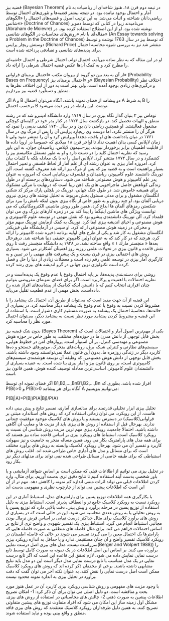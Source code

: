 

قضیه بیز (Bayesian Theorem)
در نیمه دوم قرن ۱۸، هنوز شاخه‌ای از ریاضیات به نام آمار و احتمال بوجود نیامده بود. در نتیجه بیشتر قضیه‌ها و تئوری‌‌های احتمال توسط ریاضی‌دانان شناخته و اثبات می‌شد. به این ترتیب اصول و قضیه‌های احتمال را «الگوهای شانس«» (Doctrine of Chances) می‌نامیدند زیرا در کتابی که توسط دمویر (Abraham de Moievre) نوشته شده بود، او از این اصطلاح استفاده کرده بود. در مقاله‌ای با نام «روش‌های محاسبات در الگوهای شانسی» (An Essay towards solving a Problem in the Doctrine of Chances) که توسط بیز در سال 1763 نوشت و توسط دوستش ریچار پرایس (Richard Price) منتشر شد نیز به بررسی شیوه محاسبه احتمال برای پدیده‌های شانسی و تصادفی پرداخته شده است.

او در این مقاله که به نظر ساده می‌آمد، احتمال توام، احتمال شرطی و احتمال حاشیه‌ای را مطرح کرد و به کمک آن‌ها عکس قضیه احتمال شرطی را ارائه داد.

از آن به بعد بین دو گروه از پیروان مکتب «احتمال برمبنای فراوانی» (Probability Bases on Frequency) و  «احتمال برمبنای بیز» (Bayesian Probability) اختلاف نظر و درگیری‌های زیادی بوجود آمده است. ولی بهتر است به دور از این اختلاف نظرها به منطق و دستآورد قضیه بیز بپردازیم.

اگر A و B دو پیشامد از فضای نمونه باشند، آنگاه می‌توان احتمال A به شرط B را برحسب احتمال B نوشت. این رابطه در زیر دیده می‌شود.


توماس بیز ٢ بنیان گذار نگاه بیزي در سال ١٧١٩ وارد دانشگاه ادینبرو شد که در رشته منطق و الهیات تحصیل کند. در بازگشت سال ١٧٢٢ در کنار پدر خود
در کلیساي کوچکی مشغول فعالیتشد. او همچنین ریاضی دان بود و در سال ١٧۴٠ کشف بدیعی را نمود که هرگز آن را منتشر نکرد، اما دوست وي ریچارد
پرایس آن را پس از مرگ وي در سال ١٧۶١ در میان یادداشت هاي او یافت، مجدداً ویرایش کرد و آن را منتشر نمود ولی تا زمان لاپلاس کسی بدان اهمیت
نداد تا اواخر قرن ١٨ میلادي که خصوصاً در اروپا داده ها از قابلیت اطمینان برابر برخوردار نبودند. پیر-سیمون لاپلاس، ریاضیدان جوان، به این باور رسید که
نظریه احتمال کلید را در دست دارد و او به طور مستقل مکانیسم بیز را کشفکرد و در سال ١٧٧۴ منتشر کرد. لاپلاس اصل را نه با یک معادله بلکه با کلمات
بیان کرد. امروزه آمار بیزي به عنوان رشته اي از علم آمار از لحاظ فلسفی و تعبیر احتمال بسیار پراهمیت است و به قضیه بیز که پس از مرگ بیز ارائه شد معروف
گشته است. آلن تورینگ دانشمند علوم کامپیوتر، ریاضیدان و فیلسوف بریتانیایی است که امروزه به عنوان پدر علم کامپیوتر و هوش مصنوعی شناخته می شود.
دستاوردهاي برجسته او در طول زندگی کوتاهش حاصل ماجراجویی هاي یک ذهن زیبا است که درنهایت با مرگی مشکوك براي همیشه خاموش شد. در طول
جنگ جهانی، تورینگ در بلچلی پارك مرکز کد شکنی انگلستان مشغول و براي مدتی مسئول بخش مربوط به تحلیل نوشته هاي رمزي نیروي دریایی آلمان
بود. او چند روش و به طور خاص از نگاه بیزي بدون اینکه نامش را ببرد براي شکستن رمزهاي آلمان ها ابداع کرد، همین طور روش ماشینی الکترومکانیکی که
می توانست ویژگی هاي ماشین اینیگما را پیدا کند نیز در زمره کارهاي بزرگ وي می توان قلمداد کرد. آلن تورینگ دانشمندي پیشرو بود که نقش مهمی در
توسعه علوم کامپیوتري و هوش مصنوعی و احیاي اندیشه بیزي ایفا کرد. تورینگ به کمک آزمایش تورینگ سهم مؤثر و محرکی در زمینه هوش مصنوعی
ارائه کرد. او سپس در آزمایشگاه ملی فیزیکدر انگلستان مشغول به کار شد و یکی از طرح هاي اولیه برنامه ذخیره شده کامپیوتر را ارائه کرد، هرچند که در
کار کند که به عنوان اولین کامپیوتر حقیقی دنیا شناخته شد. درهرحال بعدها « منچستر مارك ١ » واقع ساخته نشد. در ١٩۴٨ به دانشگاه منچستر رفت تا روي
نقش قاعده و قانون بیزي در تحولات علمی روزبه روز اهمیتآن آشکارتر می شود. بسیاري روش هاي احتمالی بیزي در قرن بیست و یک پیشرفت هاي مهمی را
در تبیین و به کارگیري آمار بیزي در توسعه علمی رقم زده است و معضلات زیادي از دنیا را حل و فصل کرده است تکنولوژي نوین جهانی در گرو اندیشه هاي
بیزي رشد کرده.

روشی برای دسته‌بندی پدیده‌ها، بر پایه احتمال وقوع یا عدم وقوع یک پدیده‌است و در نظریه احتمالات با اهمیت و پرکاربرد است. اگر برای فضای نمونه‌ای مفروضی بتوانیم چنان افرازی انتخاب کنیم که با دانستن اینکه کدامیک از پیشامدهای افراز شده رخ داده‌است، بخش مهمی از عدم قطعیت تقلیل می‌یابد.

این قضیه از آن جهت مفید است که می‌توان از طریق آن، احتمال یک پیشامد را با مشروط کردن نسبت به وقوع یا عدم وقوع یک پیشامد دیگر محاسبه کرد. در بسیاری از حالت‌ها، محاسبهٔ احتمال یک پیشامد به صورت مستقیم کاری دشوار است. با استفاده از این قضیه و مشروط کردن پیشامد مورد نظر نسبت به پیشامد دیگر، می‌توان احتمال مورد نظر را محاسبه کرد.

بدون شک قضیه بیز (Bayes Theorem) یکی از مهم‌ترین اصول آمار و احتمالات است که بخش قابل توجهی از دانش مدرن ما در حوزه‌های مختلف، به طور خاص در حوزه هوش مصنوعی و مهندسی کنترل، بر آن استوار است. پروازهای امن در خطوط هوایی، سیستم‌های نظارتی و کنترلی شبکه برق، روبات‌های متحرک، موتورهای جستجو و ده‌ها کاربرد دیگر در زندگی روزمره ما، بدون این قانون عملا نمی‌توانستند وجود داشته باشند. بخش قابل توجهی از دانش هوش مصنوعی، که وظیفه آن توسعه هوشمندی سیستم‌های کامپیوتری است، بر روی قانون بیز و آمار بیزی بنا شده است. به عقیده بسیاری از دانشمندان علوم کامپیوتر، اساسی‌ترین معادله توصیف کننده هوش، همین قانون بیز است.

اگر فضای نمونه ای توسط B1,B2,…,BnB1,B2,…,Bn افراز شده باشد، بطوری که P(Bi)>0 و P(Bi)>0 آنگاه برای هر پیشامد A می‌توانیم بنویسیم:

P(Bj|A)=P(Bj)P(A|Bj)/P(A)


 تحلیل بیزی ابزار تحلیلی قدرتمند برای مدلسازی آماری، تفسیر نتایج و پیش بینی داده هاست. از این رویکرد، می توان زمانی استفاده کرد که روش های استاندارد مبتنی بر فراوانی(کلاسیک) در دسترس نیستند و یا روش های کلاسیک موجود موفقیت چندانی ندارند. بهرحال قبل از استفاده از روش های بیزی باید از مزیت ها و معایب آن آگاهی داشته باشید. احتمالا جامعیت رویکرد بیزی مهم ترین مزیت روش شناسی آن نسبت به رویکرد کلاسیک است. استنباط های رویکرد بیزی بر اساس قاعده ساده بیز هستند که برای همه مدل های پارامتریک بکار می رود. همین مساله منجر به جامعیت و نیز سهولت کاربرد و تفسیر آن می شود. بهرحال رویکرد کلاسیک وابسته به روش های برآورد مختلف است که برای مسائل و مدل های آماری خاص طراحی شده اند. اغلب روش های استنباطی که برای طبقه خاصی از مسائل طراحی شده نمی تواند برای مدلهای دیگر نیز بکار رود.

در تحلیل بیزی می توانیم از اطلاعات قبلی که ممکن است بر اساس شواهد آزمایشی و یا باور شخصی بدست آیند استفاده کنیم تا نتایج دقیق تری بدست آوریم. برای مثال، وارد کردن اطلاعات قبلی می تواند اثرات منفی اندازه کم نمونه را کاهش دهد. مهم تر از آن این است که اطلاعات پیشین می تواند از چارچوب نظری و مفهومی بدست آید

با بکارگیری همه اطلاعات توزیع پسین برای پارامترهای مدل، استنباط آماری در این رویکرد نسبت به رویکرد کلاسیک جامع تر و انعطاف پذیرتر است.
استنباط بیزی  به دلیل استفاده  از توزیع پسین در مرحله برآورد و پیش بینی، دقت بالایی دارد که توزیع پسین یا به روش تحلیلی یا به روش عددی محاسبه می شود. این در حالی است که در بسیاری از روش های برآورد کلاسیک برای مثال حداکثر درست نمایی بر اساس فرض نرمال بودن مجانبی استنباط انجام می گیرد. استنباط بیزی یک تفسیر شهودی و  واضح تری از نتایج بر اساس احتمالات فراهم می کند. برای مثال فاصله های منطقی به صورت فاصله هایی که پارامترها یک احتمال معین را می گیرند تفسیر می شوند در حالی که فاصله اطمینان در رویکرد کلاسیک تفسیر واضح و آن چنان مستقیمی ندارد و یا حداقل به اندازه رویکرد بیزی سرراست نیست.
مدل های بیزی اصل درست نمایی(Berger and Wolpert 1988))  را برآورده می کنند. بر اساس این اصل اطلاعات در یک نمونه به صورت کامل توسط تابع درست نمایی نمایش داده می شود. لازم تحقق این قاعده این است که اگر تابع درست نمایی در یک مدل متناسب با تابع درست نمایی مدل دیگر است این دو مدل باید نتایج مشابهی داشته باشند. برخی از محققان ذکر کرده اند که روش های رویکرد کلاسیک ممکن است  اصل درست نمایی  را نقض کنند. به عنوان نکته آخر می توان گفت که دقت برآورد در تحلیل بیزی به اندازه نمونه محدود نیست.

با وجود مزیت های مفهومی و روش شناسی رویکرد بیزی کاربرد آن در عمل هنوز مورد بحث و مناقشه است. دو دلیل اصلی می توان برای آن ذکر کرد: 1- امکان تصریح اطلاعات پیشین به صورت ذهنی 2- چالش های محاسباتی در استفاده از روش های بیزی. مشکل اول زمینه ساز این  امکان می شود که افراد متفاوت توزیع های پیشین متفاوتی تصریح کنند. به همین دلیل طرفداران رویکرد کلاسیک معتقدند که روش های بیزی فاقد منطق و واقع بینی بوده و نباید استفاده شوند.


